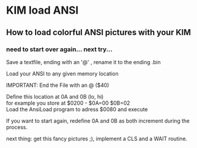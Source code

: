 # KIM load ANSI
## How to load colorful ANSI pictures with your KIM
### need to start over again...  next try...

Save a textfile, ending with an '@' , rename it to the ending .bin 

Load your ANSI to any given memory location

IMPORTANT: End the File with an  @ ($40)

Define this location at 0A and 0B (lo, hi)<br>
    for example you store at $0200 - $0A=00 $0B=02<br>
Load the AnsiLoad program to adress $0080 and execute

If you want to start again, redefine 0A and 0B as both increment during the process.

next thing: get this fancy pictures ;), implement a CLS and a WAIT routine.
